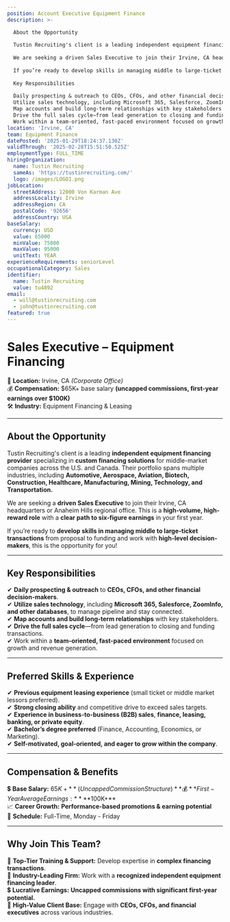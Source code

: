 ```yaml
---
position: Account Executive Equipment Finance
description: >-

  About the Opportunity
  
  Tustin Recruiting's client is a leading independent equipment financing provider specializing in custom financing solutions for middle-market companies across the U.S. and Canada. Their portfolio spans multiple industries, including Automotive, Aerospace, Aviation, Biotech, Construction, Healthcare, Manufacturing, Mining, Technology, and Transportation.
  
  We are seeking a driven Sales Executive to join their Irvine, CA headquarters or Anaheim Hills regional office. This is a high-volume, high-reward role with a clear path to six-figure earnings in your first year.
  
  If you’re ready to develop skills in managing middle to large-ticket transactions from proposal to funding and work with high-level decision-makers, this is the opportunity for you!
  
  Key Responsibilities
  
  Daily prospecting & outreach to CEOs, CFOs, and other financial decision-makers.
  Utilize sales technology, including Microsoft 365, Salesforce, ZoomInfo, and other databases, to manage pipeline and stay connected.
  Map accounts and build long-term relationships with key stakeholders.
  Drive the full sales cycle—from lead generation to closing and funding transactions.
  Work within a team-oriented, fast-paced environment focused on growth and revenue generation.
location: 'Irvine, CA'
team: Equipment Finance
datePosted: '2025-01-29T18:24:37.130Z'
validThrough: '2025-02-28T15:51:50.525Z'
employmentType: FULL_TIME
hiringOrganization:
  name: Tustin Recruiting
  sameAs: 'https://tustinrecruiting.com/'
  logo: /images/LOGO1.png
jobLocation:
  streetAddress: 12000 Von Karman Ave
  addressLocality: Irvine
  addressRegion: CA
  postalCode: '92656'
  addressCountry: USA
baseSalary:
  currency: USD
  value: 65000
  minValue: 75000
  maxValue: 95000
  unitText: YEAR
experienceRequirements: seniorLevel
occupationalCategory: Sales
identifier:
  name: Tustin Recruiting
  value: tu4892
email:
  - will@tustinrecruiting.com
  - john@tustinrecruiting.com
featured: true
---
```


# **Sales Executive – Equipment Financing**  
📍 **Location:** Irvine, CA *(Corporate Office)*  
💰 **Compensation:** $65K+ base salary **(uncapped commissions, first-year earnings over $100K)**  
🛠 **Industry:** Equipment Financing & Leasing  

---

## **About the Opportunity**  
Tustin Recruiting's client is a leading **independent equipment financing provider** specializing in **custom financing solutions** for middle-market companies across the U.S. and Canada. Their portfolio spans multiple industries, including **Automotive, Aerospace, Aviation, Biotech, Construction, Healthcare, Manufacturing, Mining, Technology, and Transportation.**  

We are seeking a **driven Sales Executive** to join their Irvine, CA headquarters or Anaheim Hills regional office. This is a **high-volume, high-reward role** with a **clear path to six-figure earnings** in your first year.  

If you’re ready to **develop skills in managing middle to large-ticket transactions** from proposal to funding and work with **high-level decision-makers**, this is the opportunity for you!  

---

## **Key Responsibilities**  
✔ **Daily prospecting & outreach** to **CEOs, CFOs, and other financial decision-makers**.  
✔ **Utilize sales technology**, including **Microsoft 365, Salesforce, ZoomInfo, and other databases**, to manage pipeline and stay connected.  
✔ **Map accounts and build long-term relationships** with key stakeholders.  
✔ **Drive the full sales cycle**—from lead generation to closing and funding transactions.  
✔ Work within a **team-oriented, fast-paced environment** focused on growth and revenue generation.  

---

## **Preferred Skills & Experience**  
✔ **Previous equipment leasing experience** (small ticket or middle market lessors preferred).  
✔ **Strong closing ability** and competitive drive to exceed sales targets.  
✔ **Experience in business-to-business (B2B) sales**, **finance, leasing, banking, or private equity**.  
✔ **Bachelor’s degree preferred** (Finance, Accounting, Economics, or Marketing).  
✔ **Self-motivated, goal-oriented, and eager to grow within the company**.  

---

## **Compensation & Benefits**  
💲 **Base Salary:** $65K+ **(Uncapped Commission Structure)**  
💰 **First-Year Average Earnings:** **$100K+**  
📈 **Career Growth:** **Performance-based promotions & earning potential**  
📆 **Schedule:** Full-Time, Monday - Friday  

---

## **Why Join This Team?**  
🚀 **Top-Tier Training & Support:** Develop expertise in **complex financing transactions**.  
💼 **Industry-Leading Firm:** Work with a **recognized independent equipment financing leader**.  
💲 **Lucrative Earnings:** **Uncapped commissions with significant first-year potential.**  
🤝 **High-Value Client Base:** Engage with **CEOs, CFOs, and financial executives** across various industries.  
 
